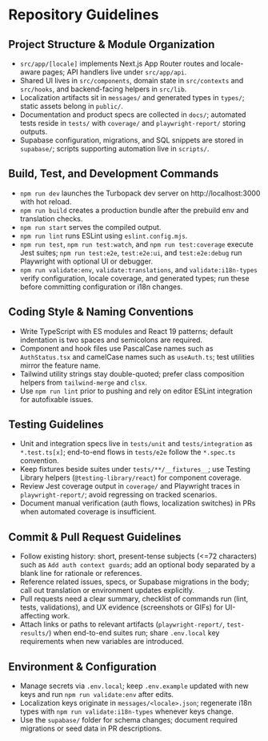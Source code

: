# Repository Guidelines

## Project Structure & Module Organization
- `src/app/[locale]` implements Next.js App Router routes and locale-aware pages; API handlers live under `src/app/api`.
- Shared UI lives in `src/components`, domain state in `src/contexts` and `src/hooks`, and backend-facing helpers in `src/lib`.
- Localization artifacts sit in `messages/` and generated types in `types/`; static assets belong in `public/`.
- Documentation and product specs are collected in `docs/`; automated tests reside in `tests/` with `coverage/` and `playwright-report/` storing outputs.
- Supabase configuration, migrations, and SQL snippets are stored in `supabase/`; scripts supporting automation live in `scripts/`.

## Build, Test, and Development Commands
- `npm run dev` launches the Turbopack dev server on http://localhost:3000 with hot reload.
- `npm run build` creates a production bundle after the prebuild env and translation checks.
- `npm run start` serves the compiled output.
- `npm run lint` runs ESLint using `eslint.config.mjs`.
- `npm run test`, `npm run test:watch`, and `npm run test:coverage` execute Jest suites; `npm run test:e2e`, `test:e2e:ui`, and `test:e2e:debug` run Playwright with optional UI or debugger.
- `npm run validate:env`, `validate:translations`, and `validate:i18n-types` verify configuration, locale coverage, and generated types; run these before committing configuration or i18n changes.

## Coding Style & Naming Conventions
- Write TypeScript with ES modules and React 19 patterns; default indentation is two spaces and semicolons are required.
- Component and hook files use PascalCase names such as `AuthStatus.tsx` and camelCase names such as `useAuth.ts`; test utilities mirror the feature name.
- Tailwind utility strings stay double-quoted; prefer class composition helpers from `tailwind-merge` and `clsx`.
- Use `npm run lint` prior to pushing and rely on editor ESLint integration for autofixable issues.

## Testing Guidelines
- Unit and integration specs live in `tests/unit` and `tests/integration` as `*.test.ts[x]`; end-to-end flows in `tests/e2e` follow the `*.spec.ts` convention.
- Keep fixtures beside suites under `tests/**/__fixtures__`; use Testing Library helpers (`@testing-library/react`) for component coverage.
- Review Jest coverage output in `coverage/` and Playwright traces in `playwright-report/`; avoid regressing on tracked scenarios.
- Document manual verification (auth flows, localization switches) in PRs when automated coverage is insufficient.

## Commit & Pull Request Guidelines
- Follow existing history: short, present-tense subjects (<=72 characters) such as `Add auth context guards`; add an optional body separated by a blank line for rationale or references.
- Reference related issues, specs, or Supabase migrations in the body; call out translation or environment updates explicitly.
- Pull requests need a clear summary, checklist of commands run (lint, tests, validations), and UX evidence (screenshots or GIFs) for UI-affecting work.
- Attach links or paths to relevant artifacts (`playwright-report/`, `test-results/`) when end-to-end suites run; share `.env.local` key requirements when new variables are introduced.

## Environment & Configuration
- Manage secrets via `.env.local`; keep `.env.example` updated with new keys and run `npm run validate:env` after edits.
- Localization keys originate in `messages/<locale>.json`; regenerate i18n types with `npm run validate:i18n-types` whenever keys change.
- Use the `supabase/` folder for schema changes; document required migrations or seed data in PR descriptions.
